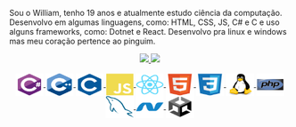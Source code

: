  Sou o William, tenho 19 anos e atualmente estudo ciência da computação. Desenvolvo em algumas linguagens, como: HTML, CSS, JS, C# e C e uso alguns frameworks, como: Dotnet e React. Desenvolvo pra linux e windows mas meu coração pertence ao pinguim.


<!---
<div align="center">
            <h1> Software Engineer and Backend Developer </h1>
</div>
--->

<!---
williamlab123/williamlab123 is a ✨ special ✨ repository because its `README.md` (this file) appears on your GitHub profile.
You can click the Preview link to take a look at your changes.
--->


<div align="center">
  <a href="https://github.com/williamlab123">
  <img height="180em" src="https://github-readme-stats.vercel.app/api?username=williamlab123&show_icons=true&theme=tokyonight&include_all_commits=true&count_private=true"/>
  <img height="180em" src="https://github-readme-stats.vercel.app/api/top-langs/?username=williamlab123&layout=compact&langs_count=7&theme=tokyonight"/>
</div>
 <div style="display: inline_block" align="center"><br>
  <img align="center" alt="Csharp" height="40" width="50" src="https://raw.githubusercontent.com/devicons/devicon/master/icons/csharp/csharp-original.svg">   
  <img align="center" alt="CSS" height="40" width="50" src="https://raw.githubusercontent.com/devicons/devicon/master/icons/cplusplus/cplusplus-original.svg">
  <img align="center" alt="C" height="40" width="50" src="https://raw.githubusercontent.com/devicons/devicon/master/icons/c/c-plain.svg">
  <img align="center" alt="Js" height="40" width="50" src="https://raw.githubusercontent.com/devicons/devicon/master/icons/javascript/javascript-plain.svg">
  <img align="center" alt="React" height="40" width="50" src="https://raw.githubusercontent.com/devicons/devicon/master/icons/react/react-original.svg">
  <img align="center" alt="HTML" height="40" width="50" src="https://raw.githubusercontent.com/devicons/devicon/master/icons/html5/html5-original.svg">
  <img align="center" alt="CSS" height="40" width="50" src="https://raw.githubusercontent.com/devicons/devicon/master/icons/css3/css3-original.svg">
  <img align="center" alt="CSS" height="40" width="50" src="https://raw.githubusercontent.com/devicons/devicon/master/icons/linux/linux-original.svg">
  <img align="center" alt="CSS" height="40" width="50" src="https://raw.githubusercontent.com/devicons/devicon/master/icons/php/php-original.svg">
  <img align="center" alt="CSS" height="40" width="50" src="https://raw.githubusercontent.com/devicons/devicon/master/icons/mysql/mysql-original.svg">

  <img align="center" alt="Js" height="40" width="50" src="https://raw.githubusercontent.com/devicons/devicon/master/icons/dot-net/dot-net-plain.svg">
  <img align="center" alt="CSS" height="40" width="50" src="https://raw.githubusercontent.com/devicons/devicon/master/icons/unity/unity-original.svg">
 









</div>
  
  ###
  
  <!---
  ![Snake animation](https://github.com/williamlab123/williamlab123/blob/output/github-contribution-grid-snake.svg)
  
